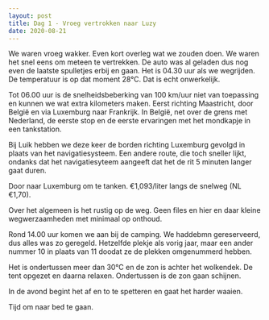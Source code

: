 ```yaml
---
layout: post
title: Dag 1 - Vroeg vertrokken naar Luzy
date: 2020-08-21
---
```

We waren vroeg wakker. Even kort overleg wat we zouden doen. We waren het snel eens om meteen te vertrekken. De auto was al geladen dus nog even de laatste spulletjes erbij en gaan. Het is 04.30 uur als we wegrijden. De temperatuur is op dat moment 28°C. Dat is echt onwerkelijk.

Tot 06.00 uur is de snelheidsbeberking van 100 km/uur niet van toepassing en kunnen we wat extra kilometers maken. Eerst richting Maastricht, door België en via Luxemburg naar Frankrijk. In België, net over de grens met Nederland, de eerste stop en de eerste ervaringen met het mondkapje in een tankstation.

Bij Luik hebben we deze keer de borden richting Luxemburg gevolgd in plaats van het navigatiesysteem. Een andere route, die toch sneller lijkt, ondanks dat het navigatiesyteem aangeeft dat het de rit 5 minuten langer gaat duren.

Door naar Luxemburg om te tanken. €1,093/liter langs de snelweg (NL €1,70).

Over het algemeen is het rustig op de weg. Geen files en hier en daar kleine wegwerzaamheden met minimaal op onthoud.

Rond 14.00 uur komen we aan bij de camping. We haddebmn gereserveerd, dus alles was zo geregeld. Hetzelfde plekje als vorig jaar, maar een ander nummer 10 in plaats van 11 doodat ze de plekken omgenummerd hebben.

Het is ondertussen meer dan 30°C en de zon is achter het wolkendek. De tent opgezet en daarna relaxen. Ondertussen is de zon gaan schijnen.

In de avond begint het af en to te spetteren en gaat het harder waaien.

Tijd om naar bed te gaan.